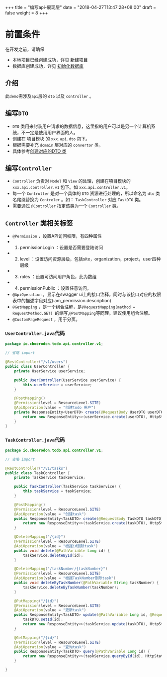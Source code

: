 +++
title = "编写api-展现层"
date = "2018-04-27T13:47:28+08:00"
draft = false
weight = 8
+++

# 前置条件

在开发之前，请确保

* 本地项目已经创建成功，详见 [新建项目](../create_project/)
* 数据库创建成功，详见 [初始化数据库](../init_db/)

## 介绍

此`demo`需涉及`api`层的 `dto` 以及 `controller` 。

## 编写`DTO`
* `DTO` 类用来封装用户请求的数据信息，这里指的用户可以是另一个计算机系统，不一定是使用用户界面的人。
* 创建在 项目模块 的 `xxx.api.dto` 包下。
* 根据需要补充 `domain` 层对应的 `convertor` 类。
* 具体参考[创建对应的DTO 类](../domain/#创建对应的-dto-类)

## 编写`Controller`

* `Controller` 负责对 `Model` 和 `View` 的处理，创建在项目模块的 `xxx.api.controller.v1` 包下。如 `xxx.api.controller.v1`。
* 每一个 `Controller` 是对一个具体的 `DTO` 资源进行处理的，所以命名为 `dto` 类名尾缀替换为 `Controler` 。如： `TaskController` 对应 `TaskDTO` 类。
* 需要通过 `@Controller` 指定该类为一个 `Controller` 类。

## `Controller` 类相关标签

* `@Permission` ，设置API访问权限，有四种属性
*    1. permissionLogin ：设置是否需要登陆访问
*    2. level ：设置访问资源层级，包括site，organization，project，user四种层级
*    3. roles ：设置可访问用户角色，此为数组
*    4. permissionPublic ：设置任意访问。
* `@ApiOperation` ，显示在swagger ui上的接口注释，同时与该接口对应的权限表中的描述字段对应(iam_permission.description)
* `@GetMapping` ，是一个组合注解，是`@RequestMapping(mathod = RequestMethod.GET) `的缩写,`@PostMapping`等同理。建议使用组合注解。
* `@CustomPageRequest` ，用于分页。

### `UserController.java`代码

```java
package io.choerodon.todo.api.controller.v1;

// 省略 import

@RestController("/v1/users")
public class UserController {
    private UserService userService;

    public UserController(UserService userService) {
        this.userService = userService;
    }

    @PostMapping()
    @Permission(level = ResourceLevel.SITE)
    @ApiOperation(value = "创建todo 用户")
    private ResponseEntity<UserDTO> create(@RequestBody UserDTO userDTO) {
        return new ResponseEntity<>(userService.create(userDTO), HttpStatus.OK);
    }
}

```

### `TaskController.java`代码

```java
package io.choerodon.todo.api.controller.v1;

// 省略 import

@RestController("/v1/tasks")
public class TaskController {
    private TaskService taskService;

    public TaskController(TaskService taskService) {
        this.taskService = taskService;
    }

    @PostMapping()
    @Permission(level = ResourceLevel.SITE)
    @ApiOperation(value = "创建task")
    public ResponseEntity<TaskDTO> create(@RequestBody TaskDTO taskDTO) {
        return new ResponseEntity<>(taskService.create(taskDTO), HttpStatus.OK);
    }

    @DeleteMapping("/{id}")
    @Permission(level = ResourceLevel.SITE)
    @ApiOperation(value = "根据id删除task")
    public void delete(@PathVariable Long id) {
        taskService.deleteById(id);
    }

    @DeleteMapping("/taskNumber/{taskNumber}")
    @Permission(level = ResourceLevel.SITE)
    @ApiOperation(value = "根据TaskNumber删除task")
    public void deleteByTaskNumber(@PathVariable String taskNumber) {
        taskService.deleteByTaskNumber(taskNumber);
    }

    @PutMapping("/{id}")
    @Permission(level = ResourceLevel.SITE)
    @ApiOperation(value = "更新task")
    public ResponseEntity<TaskDTO> update(@PathVariable Long id, @RequestBody TaskDTO taskDTO) {
        taskDTO.setId(id);
        return new ResponseEntity<>(taskService.update(taskDTO), HttpStatus.OK);
    }

    @GetMapping("/{id}")
    @Permission(level = ResourceLevel.SITE)
    @ApiOperation(value = "查询task")
    public ResponseEntity<TaskDTO> query(@PathVariable Long id) {
        return new ResponseEntity<>(taskService.queryById(id), HttpStatus.OK);
    }

}

```